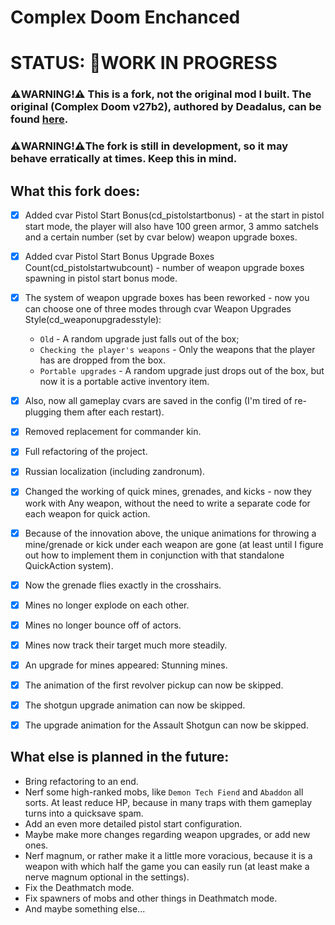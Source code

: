 # Complex Doom Enchanced

# STATUS: 🏁WORK IN PROGRESS

### ⚠️WARNING!⚠️ This is a fork, not the original mod I built. The original (Complex Doom v27b2), authored by Deadalus, can be found [here](https://forum.zdoom.org/viewtopic.php?t=58535).

### ⚠️WARNING!⚠️The fork is still in development, so it may behave erratically at times. Keep this in mind.

## What this fork does:
- [x] Added cvar Pistol Start Bonus(cd_pistolstartbonus) - at the start in pistol start mode, the player will also have 100 green armor, 3 ammo satchels and a certain number (set by cvar below) weapon upgrade boxes.
- [x] Added cvar Pistol Start Bonus Upgrade Boxes Count(cd_pistolstartwubcount) - number of weapon upgrade boxes spawning in pistol start bonus mode.
- [x] The system of weapon upgrade boxes has been reworked - now you can choose one of three modes through cvar Weapon Upgrades Style(cd_weaponupgradesstyle):

  - `Old` - A random upgrade just falls out of the box;
  - `Checking the player's weapons` - Only the weapons that the player has are dropped from the box.
  - `Portable upgrades` - A random upgrade just drops out of the box, but now it is a portable active inventory item.
  
- [x] Also, now all gameplay cvars are saved in the config (I'm tired of re-plugging them after each restart).
- [x] Removed replacement for commander kin.
- [x] Full refactoring of the project.
- [x] Russian localization (including zandronum).
- [x] Changed the working of quick mines, grenades, and kicks - now they work with Any weapon, without the need to write a separate code for each weapon for quick action.
- [x] Because of the innovation above, the unique animations for throwing a mine/grenade or kick under each weapon are gone (at least until I figure out how to implement them in conjunction with that standalone QuickAction system).
- [x] Now the grenade flies exactly in the crosshairs.
- [x] Mines no longer explode on each other.
- [x] Mines no longer bounce off of actors.
- [x] Mines now track their target much more steadily.
- [x] An upgrade for mines appeared: Stunning mines.
- [x] The animation of the first revolver pickup can now be skipped.
- [x] The shotgun upgrade animation can now be skipped.
- [x] The upgrade animation for the Assault Shotgun can now be skipped.

## What else is planned in the future:
- Bring refactoring to an end.
- Nerf some high-ranked mobs, like `Demon Tech Fiend` and `Abaddon` all sorts. At least reduce HP, because in many traps with them gameplay turns into a quicksave spam.
- Add an even more detailed pistol start configuration.
- Maybe make more changes regarding weapon upgrades, or add new ones.
- Nerf magnum, or rather make it a little more voracious, because it is a weapon with which half the game you can easily run (at least make a nerve magnum optional in the settings).
- Fix the Deathmatch mode.
- Fix spawners of mobs and other things in Deathmatch mode.
- And maybe something else...
